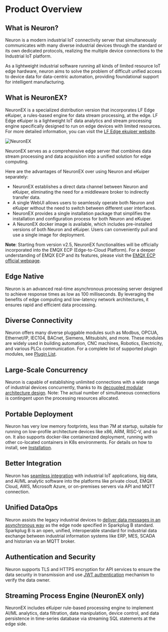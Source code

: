 # Product Overview

## What is Neuron?

Neuron is a modern industrial IoT connectivity server that simultaneously communicates with many diverse industrial devices through the standard or its own dedicated protocols, realizing the multiple device connections to the Industrial IoT platform.

As a lightweight industrial software running all kinds of limited resource IoT edge hardware, neuron aims to solve the problem of difficult unified access to device data for data-centric automation, providing foundational support for intelligent manufacturing.

## What is NeuronEX?

NeuronEX is a specialized distribution version that incorporates LF Edge eKuiper, a rules-based engine for data stream processing, at the edge. LF Edge eKuiper is a lightweight IoT data analytics and stream processing engine specifically designed to run on edge devices with limited resources. For more detailed information, you can visit the [LF Edge ekuiper website](https://ekuiper.org/).

![NeuronEX](./introduction/assets/neuronex.png)

NeuronEX serves as a comprehensive edge server that combines data stream processing and data acquisition into a unified solution for edge computing.

Here are the advantages of NeuronEX over using Neuron and eKuiper separately:
* NeuronEX establishes a direct data channel between Neuron and eKuiper, eliminating the need for a middleware broker to indirectly transfer data.
* A single WebUI allows users to seamlessly operate both Neuron and eKuiper without the need to switch between different user interfaces.
* NeuronEX provides a single installation package that simplifies the installation and configuration process for both Neuron and eKuiper.
* A NeuronEX docker image is available, which includes pre-installed versions of both Neuron and eKuiper. Users can conveniently pull and use a single image for deployment.

**Note**: Starting from version v2.5, NeuronEX functionalities will be officially incorporated into the EMQX ECP (Edge-to-Cloud Platform). For a deeper understanding of EMQX ECP and its features, please visit the [EMQX ECP official webpage](https://www.emqx.com/en/products/emqx-ecp).

## Edge Native

Neuron is an advanced real-time asynchronous processing server designed to achieve response times as low as 100 milliseconds. By leveraging the benefits of edge computing and low-latency network architectures, it ensures rapid and efficient data processing.

## Diverse Connectivity

Neuron offers many diverse pluggable modules such as Modbus, OPCUA, Ethernet/IP, IEC104, BACnet, Siemens, Mitsubishi, and more. These modules are widely used in building automation, CNC machines, Robotics, Electricity, and various PLCs communication. For a complete list of supported plugin modules, see [Plugin List](./introduction/plugin-list/plugin-list.md).

## Large-Scale Concurrency

Neuron is capable of establishing unlimited connections with a wide range of industrial devices concurrently, thanks to its [decoupled modular architecture design](./introduction/architecture/architecture.md). Note: The actual number of simultaneous connections is contingent upon the processing resources allocated.

## Portable Deployment

Neuron has very low memory footprints, less than 7M at startup, suitable for running on low-profile architecture devices like x86, ARM, RISC-V, and so on. It also supports docker-like containerized deployment, running with other co-located containers in K8s environments. For details on how to install, see [Installation](./installation/installation.md). 

## Better Integration

Neuron has [seamless integration](./integration/integration.md) with industrial IoT applications, big data, and AI/ML analytic software into the platforms like private cloud, EMQX Cloud, AWS, Microsoft Azure, or on-premises servers via API and MQTT connection.

## Unified DataOps

Neuron assists the legacy industrial devices to [deliver data messages in an asynchronous way](./use-cases/use_cases.md#mqtt-sparkplugb-solution) as the edge node specified in Sparkplug B standard. Sparkplug B is an open, unified, interoperable standard for industrial data exchange between industrial information systems like ERP, MES, SCADA and historian via an MQTT broker.

## Authentication and Security

Neuron supports TLS and HTTPS encryption for API services to ensure the data security in transmission and use [JWT authentication](./http-api/jwt.md) mechanism to verify the data owner.

## Streaming Process Engine (NeuronEX only)

NeuronEX includes eKuiper rule-based processing engine to implement AI/ML analytics, data filtration, data manipulation, device control, and data persistence in time-series database via streaming SQL statements at the edge side.
